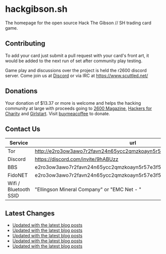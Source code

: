 # hackgibson.sh
The homepage for the open source Hack The Gibson // SH trading card game.


## Contributing

To add your card just submit a pull request with your card's front art, it would be added to the next run of set after community play testing.

Game play and discussions over the project is held the r2600 discord server. Come join us at [Discord](https://discord.com/invite/9hABUzz) or via IRC at https://www.scuttled.net/


## Donations

Your donation of $13.37 or more is welcome and helps the hacking community at large with proceeds going to [2600 Magazine](https://2600.com/), [Hackers for Charity](https://hackersforcharity.org) and [Girlstart](https://girlstart.org).  Visit [buymeacoffee](https://www.buymeacoffee.com/hackgibson.sh) to donate.


## Contact Us

Service | url
-|-
Tor | http://e2ro3ow3awo7r2favn24n65ycc2qmzkoayn5r57e3f56nvjwdcgg32ad.onion
Discord | https://discord.com/invite/9hABUzz
BBS | e2ro3ow3awo7r2favn24n65ycc2qmzkoayn5r57e3f56nvjwdcgg32ad.onion:23
FidoNET | e2ro3ow3awo7r2favn24n65ycc2qmzkoayn5r57e3f56nvjwdcgg32ad.onion:24554
Wifi / Bluetooth SSID | "Ellingson Mineral Company" or "EMC Net - <fidonet address>"

## Latest Changes
<!-- BLOG-POST-LIST:START -->
- [Updated with the latest blog posts](https://github.com/DFW2600/hackgibson.sh/commit/de8d6fccf97d8c234e57bccde420c4084aa6c0c5)
- [Updated with the latest blog posts](https://github.com/DFW2600/hackgibson.sh/commit/d0120a52ca64fc23f7ddcc2d734492981365727b)
- [Updated with the latest blog posts](https://github.com/DFW2600/hackgibson.sh/commit/7ff25a2f3a9c2fb1af43ab89ed717c00e5a6870b)
- [Updated with the latest blog posts](https://github.com/DFW2600/hackgibson.sh/commit/0e7989a137edd96567367f07904c567295f85b43)
- [Updated with the latest blog posts](https://github.com/DFW2600/hackgibson.sh/commit/329e14dd0e3327634bbd75a3eb1f0724ea48ee6c)
<!-- BLOG-POST-LIST:END -->
